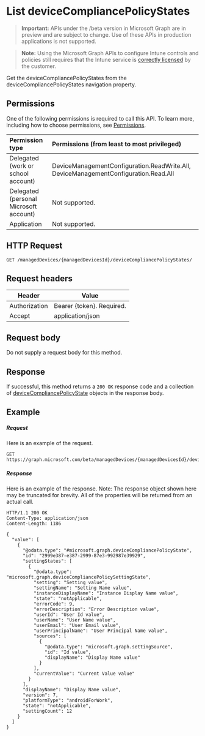 ﻿# List deviceCompliancePolicyStates

> **Important:** APIs under the /beta version in Microsoft Graph are in preview and are subject to change. Use of these APIs in production applications is not supported.

> **Note:** Using the Microsoft Graph APIs to configure Intune controls and policies still requires that the Intune service is [correctly licensed](https://go.microsoft.com/fwlink/?linkid=839381) by the customer.

Get the deviceCompliancePolicyStates from the deviceCompliancePolicyStates navigation property.
## Permissions
One of the following permissions is required to call this API. To learn more, including how to choose permissions, see [Permissions](../../../concepts/permissions_reference.md).

|Permission type      | Permissions (from least to most privileged)              |
|:--------------------|:---------------------------------------------------------|
|Delegated (work or school account) | DeviceManagementConfiguration.ReadWrite.All, DeviceManagementConfiguration.Read.All    |
|Delegated (personal Microsoft account) | Not supported.    |
|Application | Not supported. |

## HTTP Request
<!-- {
  "blockType": "ignored"
}
-->
```http
GET /managedDevices/{managedDevicesId}/deviceCompliancePolicyStates/
```

## Request headers
|Header|Value|
|---|---|
|Authorization|Bearer {token}. Required.|
|Accept|application/json|

## Request body
Do not supply a request body for this method.

## Response

If successful, this method returns a `200 OK` response code and a collection of [deviceCompliancePolicyState](../resources/intune_deviceconfig_devicecompliancepolicystate.md) objects in the response body.

## Example

##### Request

Here is an example of the request.
```http
GET https://graph.microsoft.com/beta/managedDevices/{managedDevicesId}/deviceCompliancePolicyStates/
```

##### Response

Here is an example of the response. Note: The response object shown here may be truncated for brevity. All of the properties will be returned from an actual call.
```http
HTTP/1.1 200 OK
Content-Type: application/json
Content-Length: 1186

{
  "value": [
    {
      "@odata.type": "#microsoft.graph.deviceCompliancePolicyState",
      "id": "2999e387-e387-2999-87e3-992987e39929",
      "settingStates": [
        {
          "@odata.type": "microsoft.graph.deviceCompliancePolicySettingState",
          "setting": "Setting value",
          "settingName": "Setting Name value",
          "instanceDisplayName": "Instance Display Name value",
          "state": "notApplicable",
          "errorCode": 9,
          "errorDescription": "Error Description value",
          "userId": "User Id value",
          "userName": "User Name value",
          "userEmail": "User Email value",
          "userPrincipalName": "User Principal Name value",
          "sources": [
            {
              "@odata.type": "microsoft.graph.settingSource",
              "id": "Id value",
              "displayName": "Display Name value"
            }
          ],
          "currentValue": "Current Value value"
        }
      ],
      "displayName": "Display Name value",
      "version": 7,
      "platformType": "androidForWork",
      "state": "notApplicable",
      "settingCount": 12
    }
  ]
}
```



